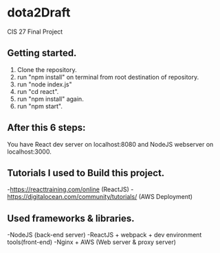 # dota2Draft
CIS 27 Final Project

## Getting started.

1. Clone the repository.
2. run "npm install" on terminal from root destination of repository.
3. run "node index.js"
4. run "cd react".
5. run "npm install" again.
6. run "npm start".

## After this 6 steps:
You have React dev server on localhost:8080 and NodeJS webserver on localhost:3000.


## Tutorials I used to Build this project.
-https://reacttraining.com/online (ReactJS)
-https://digitalocean.com/community/tutorials/ (AWS Deployment)

## Used frameworks & libraries.
-NodeJS (back-end server)
-ReactJS + webpack + dev environment tools(front-end)
-Nginx + AWS (Web server & proxy server)
